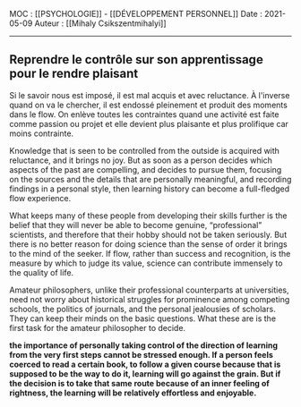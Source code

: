 MOC : [[PSYCHOLOGIE]] - [[DÉVELOPPEMENT PERSONNEL]]
Date : 2021-05-09
Auteur : [[Mihaly Csikszentmihalyi]]
***

## Reprendre le contrôle sur son apprentissage pour le rendre plaisant
Si le savoir nous est imposé, il est mal acquis et avec reluctance. À l'inverse quand on va le chercher, il est endossé pleinement et produit des moments dans le flow. On enlève toutes les contraintes quand une activité est faite comme passion ou projet et elle devient plus plaisante et plus prolifique car moins contrainte. 


Knowledge that is seen to be controlled from the outside is acquired with reluctance, and it brings no joy. But as soon as a person decides which aspects of the past are compelling, and decides to pursue them, focusing on the sources and the details that are personally meaningful, and recording findings in a personal style, then learning history can become a full-fledged flow experience.

What keeps many of these people from developing their skills further is the belief that they will never be able to become genuine, “professional” scientists, and therefore that their hobby should not be taken seriously. But there is no better reason for doing science than the sense of order it brings to the mind of the seeker. If flow, rather than success and recognition, is the measure by which to judge its value, science can contribute immensely to the quality of life.

Amateur philosophers, unlike their professional counterparts at universities, need not worry about historical struggles for prominence among competing schools, the politics of journals, and the personal jealousies of scholars. They can keep their minds on the basic questions. What these are is the first task for the amateur philosopher to decide.

**the importance of personally taking control of the direction of learning from the very first steps cannot be stressed enough. If a person feels coerced to read a certain book, to follow a given course because that is supposed to be the way to do it, learning will go against the grain. But if the decision is to take that same route because of an inner feeling of rightness, the learning will be relatively effortless and enjoyable.**